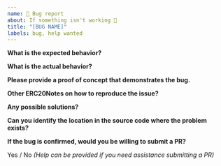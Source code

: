 ```yaml
---
name: 🐜 Bug report
about: If something isn't working 🔧
title: "[BUG NAME]"
labels: bug, help wanted
---
```


**What is the expected behavior?**

**What is the actual behavior?**

**Please provide a proof of concept that demonstrates the bug.**

**Other ERC20Notes on how to reproduce the issue?**

**Any possible solutions?**

**Can you identify the location in the source code where the problem exists?**

**If the bug is confirmed, would you be willing to submit a PR?**

Yes / No _(Help can be provided if you need assistance submitting a PR)_
